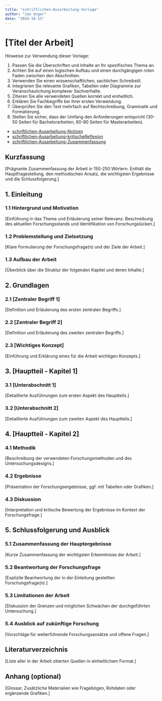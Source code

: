 ```yaml
---
title: "schriftlichen-Ausarbeitung-Vorlage"
author: "Jan Unger"
date: "2024-10-13"
---
```


# [Titel der Arbeit]

Hinweise zur Verwendung dieser Vorlage:

1. Passen Sie die Überschriften und Inhalte an Ihr spezifisches Thema an.
2. Achten Sie auf einen logischen Aufbau und einen durchgängigen roten Faden zwischen den Abschnitten.
3. Verwenden Sie einen wissenschaftlichen, sachlichen Schreibstil.
4. Integrieren Sie relevante Grafiken, Tabellen oder Diagramme zur Veranschaulichung komplexer Sachverhalte.
5. Zitieren Sie alle verwendeten Quellen korrekt und einheitlich.
6. Erklären Sie Fachbegriffe bei ihrer ersten Verwendung.
7. Überprüfen Sie den Text mehrfach auf Rechtschreibung, Grammatik und Formatierung.
8. Stellen Sie sicher, dass der Umfang den Anforderungen entspricht (30-50 Seiten für Bachelorarbeiten, 60-80 Seiten für Masterarbeiten).

- [schriftlichen-Ausarbeitung-Notizen](schriftlichen-Ausarbeitung-Notizen.md)
- [schriftlichen-Ausarbeitung-kritischeReflexion](schriftlichen-Ausarbeitung-kritischeReflexion.md)
- [schriftlichen-Ausarbeitung-Zusammenfassung](schriftlichen-Ausarbeitung-Zusammenfassung.md)

## Kurzfassung

[Prägnante Zusammenfassung der Arbeit in 150-250 Wörtern. Enthält die Hauptfragestellung, den methodischen Ansatz, die wichtigsten Ergebnisse und die Schlussfolgerung.]

## 1. Einleitung

### 1.1 Hintergrund und Motivation

[Einführung in das Thema und Erläuterung seiner Relevanz. Beschreibung des aktuellen Forschungsstands und Identifikation von Forschungslücken.]

### 1.2 Problemstellung und Zielsetzung

[Klare Formulierung der Forschungsfrage(n) und der Ziele der Arbeit.]

### 1.3 Aufbau der Arbeit

[Überblick über die Struktur der folgenden Kapitel und deren Inhalte.]

## 2. Grundlagen

### 2.1 [Zentraler Begriff 1]

[Definition und Erläuterung des ersten zentralen Begriffs.]

### 2.2 [Zentraler Begriff 2]

[Definition und Erläuterung des zweiten zentralen Begriffs.]

### 2.3 [Wichtiges Konzept]

[Einführung und Erklärung eines für die Arbeit wichtigen Konzepts.]

## 3. [Hauptteil - Kapitel 1]

### 3.1 [Unterabschnitt 1]

[Detaillierte Ausführungen zum ersten Aspekt des Hauptteils.]

### 3.2 [Unterabschnitt 2]

[Detaillierte Ausführungen zum zweiten Aspekt des Hauptteils.]

## 4. [Hauptteil - Kapitel 2]

### 4.1 Methodik

[Beschreibung der verwendeten Forschungsmethoden und des Untersuchungsdesigns.]

### 4.2 Ergebnisse

[Präsentation der Forschungsergebnisse, ggf. mit Tabellen oder Grafiken.]

### 4.3 Diskussion

[Interpretation und kritische Bewertung der Ergebnisse im Kontext der Forschungsfrage.]

## 5. Schlussfolgerung und Ausblick

### 5.1 Zusammenfassung der Hauptergebnisse

[Kurze Zusammenfassung der wichtigsten Erkenntnisse der Arbeit.]

### 5.2 Beantwortung der Forschungsfrage

[Explizite Beantwortung der in der Einleitung gestellten Forschungsfrage(n).]

### 5.3 Limitationen der Arbeit

[Diskussion der Grenzen und möglichen Schwächen der durchgeführten Untersuchung.]

### 5.4 Ausblick auf zukünftige Forschung

[Vorschläge für weiterführende Forschungsansätze und offene Fragen.]

## Literaturverzeichnis

[Liste aller in der Arbeit zitierten Quellen in einheitlichem Format.]

## Anhang (optional)

[Glossar, Zusätzliche Materialien wie Fragebögen, Rohdaten oder ergänzende Grafiken.]
